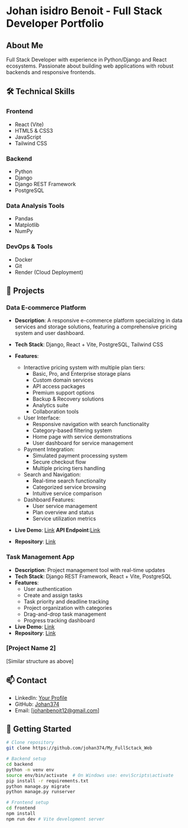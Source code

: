 # Johan isidro Benoit - Full Stack Developer Portfolio

## About Me
Full Stack Developer with experience in Python/Django and React ecosystems. Passionate about building web applications with robust backends and responsive frontends.

## 🛠 Technical Skills

### Frontend
- React (Vite)
- HTML5 & CSS3
- JavaScript
- Tailwind CSS

### Backend
- Python
- Django
- Django REST Framework
- PostgreSQL

### Data Analysis Tools
- Pandas
- Matplotlib
- NumPy

### DevOps & Tools
- Docker
- Git
- Render (Cloud Deployment)

## 🚀 Projects
### Data E-commerce Platform
- **Description**: A responsive e-commerce platform specializing in data services and storage solutions, featuring a comprehensive pricing system and user dashboard.
- **Tech Stack**: Django, React + Vite, PostgreSQL, Tailwind CSS

- **Features**:
  - Interactive pricing system with multiple plan tiers:
    - Basic, Pro, and Enterprise storage plans
    - Custom domain services
    - API access packages
    - Premium support options
    - Backup & Recovery solutions
    - Analytics suite
    - Collaboration tools
  - User Interface:
    - Responsive navigation with search functionality
    - Category-based filtering system
    - Home page with service demonstrations
    - User dashboard for service management
  - Payment Integration:
    - Simulated payment processing system
    - Secure checkout flow
    - Multiple pricing tiers handling
  - Search and Navigation:
    - Real-time search functionality
    - Categorized service browsing
    - Intuitive service comparison
  - Dashboard Features:
    - User service management
    - Plan overview and status
    - Service utilization metrics

- **Live Demo**: [Link](https://my-fullsctack-web-frontend.onrender.com)
**API Endpoint**:[Link](https://my-fullsctack-web.onrender.com)

- **Repository**: [Link](https://github.com/johan374/My_FullSctack_Web)
### Task Management App
- **Description**: Project management tool with real-time updates
- **Tech Stack**: Django REST Framework, React + Vite, PostgreSQL
- **Features**:
  - User authentication
  - Create and assign tasks
  - Task priority and deadline tracking
  - Project organization with categories
  - Drag-and-drop task management
  - Progress tracking dashboard
- **Live Demo**: [Link]()
- **Repository**: [Link]()

### [Project Name 2]
[Similar structure as above]

## 📫 Contact
- LinkedIn: [Your Profile](www.linkedin.com/in/johanisidro)
- GitHub: [Johan374](https://github.com/johan374)
- Email: [johanbenoit12@gmail.com]

## 🔧 Getting Started
```bash
# Clone repository
git clone https://github.com/johan374/My_FullSctack_Web

# Backend setup
cd backend
python -m venv env
source env/bin/activate  # On Windows use: env\Scripts\activate
pip install -r requirements.txt
python manage.py migrate
python manage.py runserver

# Frontend setup
cd frontend
npm install
npm run dev # Vite development server